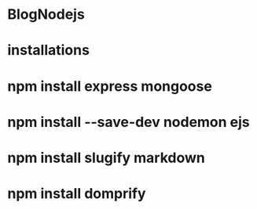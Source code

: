 # BlogNodejs
# installations
# npm install express mongoose
# npm install --save-dev nodemon ejs
# npm install slugify markdown
# npm install domprify
